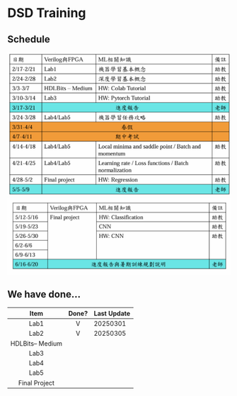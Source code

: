 # DSD Training
## Schedule
![Schedule1](sched1.png)
![Schedule2](sched2.png)
## We have done...
|      Item       | Done? | Last Update |
| :-------------: | :---: | ----------- |
|      Lab1       |   V   |  20250301   |
|      Lab2       |   V   |  20250305   |
| HDLBits– Medium |       |             |
|      Lab3       |       |             |
|      Lab4       |       |             |
|      Lab5       |       |             |
|  Final Project  |       |             |
